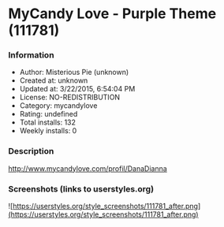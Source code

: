 # MyCandy Love - Purple Theme (111781)

### Information
- Author: Misterious Pie (unknown)
- Created at: unknown
- Updated at: 3/22/2015, 6:54:04 PM
- License: NO-REDISTRIBUTION
- Category: mycandylove
- Rating: undefined
- Total installs: 132
- Weekly installs: 0


### Description
http://www.mycandylove.com/profil/DanaDianna


### Screenshots (links to userstyles.org)
![https://userstyles.org/style_screenshots/111781_after.png](https://userstyles.org/style_screenshots/111781_after.png)


